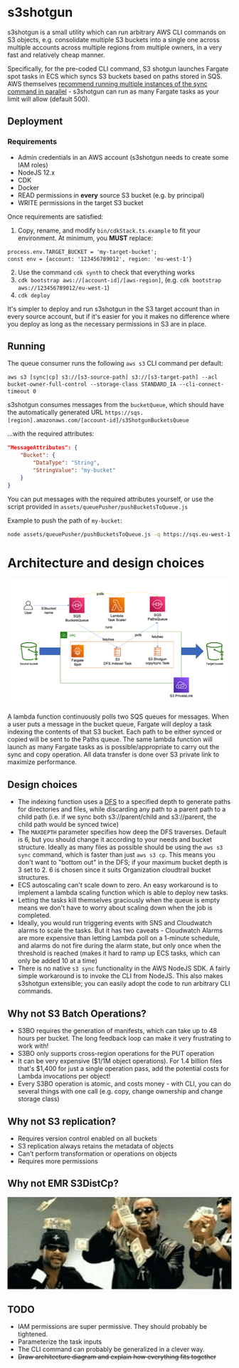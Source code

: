# s3shotgun

s3shotgun is a small utility which can run arbitrary AWS CLI commands on S3 objects, e.g. consolidate multiple S3 buckets into a single one across multiple accounts across multiple regions from multiple owners, in a very fast and relatively cheap manner.

Specifically, for the pre-coded CLI command, S3 shotgun launches Fargate spot tasks in ECS which syncs S3 buckets based on paths stored in SQS. AWS themselves [recommend running multiple instances of the sync command in parallel](https://aws.amazon.com/premiumsupport/knowledge-center/s3-improve-transfer-sync-command/) - s3shotgun can run as many Fargate tasks as your limit will allow (default 500).

## Deployment
### Requirements
* Admin credentials in an AWS account (s3shotgun needs to create some IAM roles)
* NodeJS 12.x
* CDK
* Docker
* READ permissions in **every** source S3 bucket (e.g. by principal)
* WRITE permissions in the target S3 bucket

Once requirements are satisfied:
1. Copy, rename, and modify `bin/cdkStack.ts.example` to fit your environment. At minimum, you **MUST** replace:
```
process.env.TARGET_BUCKET = 'my-target-bucket';
const env = {account: '123456789012', region: 'eu-west-1'}
```

2. Use the command `cdk synth` to check that everything works
3. `cdk bootstrap aws://[account-id]/[aws-region]`, (e.g. `cdk bootstrap aws://123456789012/eu-west-1`)
4. `cdk deploy`

It's simpler to deploy and run s3shotgun in the S3 target account than in every source account, but if it's easier for you it makes no difference where you deploy as long as the necessary permissions in S3 are in place.

## Running
The queue consumer runs the following `aws s3` CLI command per default:
```
aws s3 [sync|cp] s3://[s3-source-path] s3://[s3-target-path] --acl bucket-owner-full-control --storage-class STANDARD_IA --cli-connect-timeout 0
```

s3shotgun consumes messages from the `bucketQueue`, which should have the automatically generated URL `https://sqs.[region].amazonaws.com/[account-id]/s3ShotgunBucketsQueue`

...with the required attributes:
```json
"MessageAttributes": {
    "Bucket": {
        "DataType": "String",
        "StringValue": "my-bucket"
    }
}
```

You can put messages with the required attributes yourself, or use the script provided in `assets/queuePusher/pushBucketsToQueue.js`

Example to push the path of `my-bucket`:

```bash
node assets/queuePusher/pushBucketsToQueue.js -q https://sqs.eu-west-1.amazonaws.com/123456789012/s3ShotgunBucketsQueue -b my-bucket
```

# Architecture and design choices

![s3shotgun architecture](prettypicture.png)

A lambda function continuously polls two SQS queues for messages. When a user puts a message in the bucket queue, Fargate will deploy a task indexing the contents of that S3 bucket. Each path to be either synced or copied will be sent to the Paths queue. The same lambda function will launch as many Fargate tasks as is possible/appropriate to carry out the sync and copy operation. All data transfer is done over S3 private link to maximize performance.

## Design choices
* The indexing function uses a [DFS](https://en.wikipedia.org/wiki/Depth-first_search) to a specified depth to generate paths for directories and files, while discarding any path to a parent path to a child path (i.e. if we sync both s3://parent/child and s3://parent, the child path would be synced twice)
* The `MAXDEPTH` parameter specifies how deep the DFS traverses. Default is 6, but you should change it according to your needs and bucket structure. Ideally as many files as possible should be using the `aws s3 sync` command, which is faster than just `aws s3 cp`. This means you don't want to "bottom out" in the DFS; if your maximum bucket depth is 3 set to 2. 6 is chosen since it suits Organization cloudtrail bucket structures.
* ECS autoscaling can't scale down to zero. An easy workaround is to implement a lambda scaling function which is able to deploy new tasks.
* Letting the tasks kill themselves graciously when the queue is empty means we don't have to worry about scaling down when the job is completed.
* Ideally, you would run triggering events with SNS and Cloudwatch alarms to scale the tasks. But it has two caveats - Cloudwatch Alarms are more expensive than letting Lambda poll on a 1-minute schedule, and alarms do not fire during the alarm state, but only once when the threshold is reached (makes it hard to ramp up ECS tasks, which can only be added 10 at a time)
* There is no native `s3 sync` functionality in the AWS NodeJS SDK. A fairly simple workaround is to invoke the CLI from NodeJS. This also makes s3shotgun extensible; you can easily adopt the code to run arbitrary CLI commands.

## Why not S3 Batch Operations?
* S3BO requires the generation of manifests, which can take up to 48 hours per bucket. The long feedback loop can make it very frustrating to work with!
* S3BO only supports cross-region operations for the PUT operation
* It can be very expensive ($1/1M object operations). For 1.4 billion files that's $1,400 for just a single operation pass, add the potential costs for Lambda invocations per object!
* Every S3BO operation is atomic, and costs money - with CLI, you can do several things with one call (e.g. copy, change ownership and change storage class)

## Why not S3 replication?
* Requires version control enabled on all buckets
* S3 replication always retains the metadata of objects
* Can't perform transformation or operations on objects
* Requires more permissions

## Why not EMR S3DistCp?
![money](money.gif)

## TODO

* IAM permissions are super permissive. They should probably be tightened.
* Parameterize the task inputs
* The CLI command can probably be generalized in a clever way.
* ~~Draw architecture diagram and explain how everything fits together~~